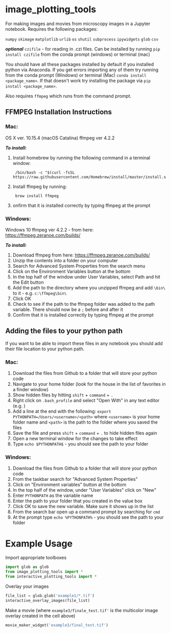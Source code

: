 # image_plotting_tools

For making images and movies from microscopy images in a Jupyter notebook. Requires the following packages:

`numpy`
`skimage`
`matplotlib`
`urlib`
`os`
`shutil`
`subprocess`
`ipywidgets`
`glob`
`csv`

***optional***
`czifile` - for reading in .czi files. Can be installed by running `pip install czifile` from the conda prompt (windows) or terminal (mac)

You should have all these packages installed by default if you installed python via Anaconda. If you get errors importing any of them try running from the conda prompt (Windows) or terminal (Mac) `conda install <package_name>`. If that doesn't work try installing the package via `pip install <package_name>`.

Also requires `ffmpeg` which runs from the command prompt. 

## FFMPEG Installation Instructions
### Mac:

OS X ver. 10.15.4 (macOS Catalina)
ffmpeg ver 4.2.2

***To install:***

1. Install homebrew by running the following command in a terminal window:

		/bin/bash -c "$(curl -fsSL https://raw.githubusercontent.com/Homebrew/install/master/install.sh)"

1. Install ffmpeg by running:

		brew install ffmpeg

1. onfirm that it is installed correctly by typing ffmpeg at the prompt

### Windows:

Windows 10
ffmpeg ver 4.2.2 - from here: https://ffmpeg.zeranoe.com/builds/

***To install:***

1. Download ffmpeg from here: https://ffmpeg.zeranoe.com/builds/
1. Unzip the contents into a folder on your computer
1. Search for Advanced System Properties from the search menu
1. Click on the Environment Variables button at the bottom
1. In the top half of the window under User Variables, select Path and hit the Edit button
1. Add the path to the directory where you unzipped ffmpeg and add `\bin\` to it - e.g. `c:\ffmpeg\bin\`
1. Click OK
1. Check to see if the path to the ffmpeg folder was added to the path variable. There should now be a `;` before and after it
1. Confirm that it is installed correctly by typing ffmpeg at the prompt

## Adding the files to your python path

If you want to be able to import these files in any notebook you should add their file location to your python path. 

### Mac:
1. Download the files from Github to a folder that will store your python code
1. Navigate to your home folder (look for the house in the list of favorites in a finder window)
1. Show hidden files by hitting `shift` + `command` + `.`
1. Right click on `.bash_profile` and select "Open With" in any text editor (e.g. )
1. Add a line at the end with the following: `export PYTHONPATH=/Users/<username>/<path>` where `<username>` is your home folder name and `<path>` is the path to the folder where you saved the files
1. Save the file and press `shift` + `command` + `.` to hide hidden files again
1. Open a new terminal window for the changes to take effect
1. Type `echo $PYTHONPATH$` - you should see the path to your folder


### Windows:
1. Download the files from Github to a folder that will store your python code
1. From the taskbar search for "Advanced System Properties"
1. Click on "Environment variables" button at the bottom
1. In the top half of the window, under "User Variables" click on "New"
1. Enter `PYTHONPATH` as the variable name
1. Enter the path to your folder that you created in the value box
1. Click OK to save the new variable. Make sure it shows up in the list
1. From the search bar open up a command prompt by searching for `cmd`
1. At the prompt type `echo %PYTHONPATH%` - you should see the path to your folder

# Example Usage

Import appropriate toolboxes
```python
import glob as glob
from image_plotting_tools import *
from interactive_plotting_tools import *
```

Overlay your images
```python
file_list = glob.glob('example1/*.tif')
interactive_overlay_images(file_list)
```

Make a movie
(where `example3/finale_test.tif'` is the multicolor image overlay created in the cell above)
```python
movie_maker_widget('example3/final_test.tif')

```
